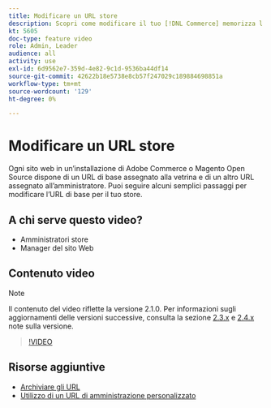 ```yaml
---
title: Modificare un URL store
description: Scopri come modificare il tuo [!DNL Commerce] memorizza l'URL di base nell'amministratore.
kt: 5605
doc-type: feature video
role: Admin, Leader
audience: all
activity: use
exl-id: 6d9562e7-359d-4e82-9c1d-9536ba44df14
source-git-commit: 42622b18e5738e8cb57f247029c189884698851a
workflow-type: tm+mt
source-wordcount: '129'
ht-degree: 0%

---
```


# Modificare un URL store

Ogni sito web in un’installazione di Adobe Commerce o Magento Open Source dispone di un URL di base assegnato alla vetrina e di un altro URL assegnato all’amministratore. Puoi seguire alcuni semplici passaggi per modificare l’URL di base per il tuo store.

## A chi serve questo video?

- Amministratori store
- Manager del sito Web

## Contenuto video

>[!NOTE]
>
>Il contenuto del video riflette la versione 2.1.0. Per informazioni sugli aggiornamenti delle versioni successive, consulta la sezione [2.3.x](https://devdocs.magento.com/guides/v2.3/release-notes/bk-release-notes.html) e [2.4.x](https://devdocs.magento.com/guides/v2.4/release-notes/bk-release-notes.html) note sulla versione.

>[!VIDEO](https://video.tv.adobe.com/v/35488?quality=12&learn=on)

## Risorse aggiuntive

- [Archiviare gli URL](https://docs.magento.com/user-guide/stores/store-urls.html)
- [Utilizzo di un URL di amministrazione personalizzato](https://docs.magento.com/user-guide/stores/store-urls-custom-admin.html)
